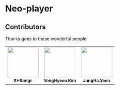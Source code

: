 # Neo-player



## Contributors

Thanks goes to these wonderful people:

<!-- ALL-CONTRIBUTORS-LIST:START - Do not remove or modify this section -->
<!-- prettier-ignore-start -->
<!-- markdownlint-disable -->
<table>
  <tr>
    <td align="center"><a href="https://github.com/Curt-Park"><img src="https://avatars.githubusercontent.com/u/48788892?s=400&u=346fb134e89266f0a4329d61168527a86a7472b8&v=4" width="100px;" alt=""/><br /><sub><b>SHSongs</b></sub></a><br /></td>
    <td align="center"><a href="https://github.com/Hoonyyhoon"><img src="https://avatars.githubusercontent.com/u/61466801?v=4" width="100px;" alt=""/><br /><sub><b>YongHyeon Kim</b></sub></a><br /></td>
    <td align="center"><a href="https://github.com/jhy068139"><img src="https://avatars.githubusercontent.com/u/64052098?v=4" width="100px;" alt=""/><br /><sub><b>JungHa Yeon</b></sub></a><br /></td>
  </tr>
</table>

<!-- markdownlint-restore -->
<!-- prettier-ignore-end -->

<!-- ALL-CONTRIBUTORS-LIST:END -->
